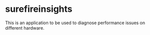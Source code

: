 # surefireinsights

This is an application to be used to diagnose performance issues on different hardware.